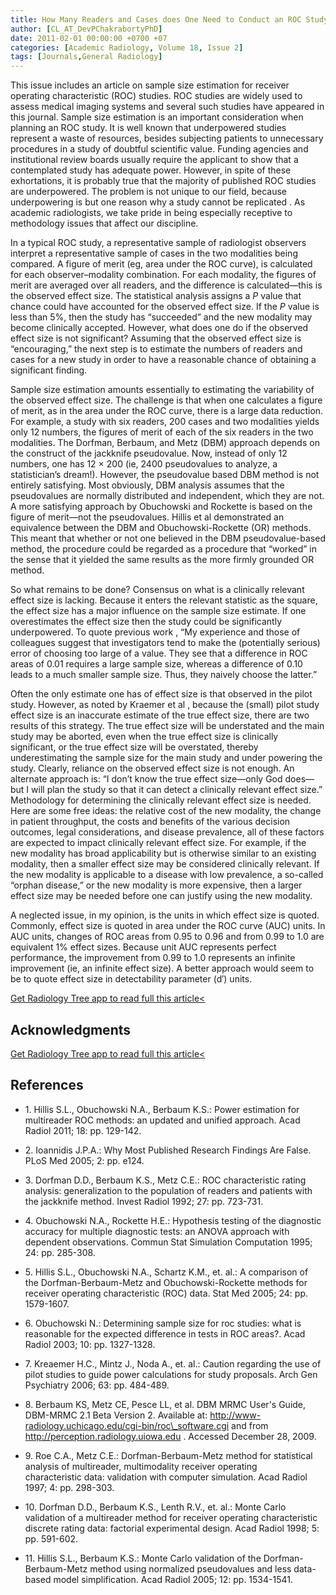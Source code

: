```yaml
---
title: How Many Readers and Cases does One Need to Conduct an ROC Study?
author: [CL_AT_DevPChakrabortyPhD]
date: 2011-02-01 00:00:00 +0700 +07
categories: [Academic Radiology, Volume 18, Issue 2]
tags: [Journals,General Radiology]
---
```

This issue includes an article on sample size estimation for receiver operating characteristic (ROC) studies. ROC studies are widely used to assess medical imaging systems and several such studies have appeared in this journal. Sample size estimation is an important consideration when planning an ROC study. It is well known that underpowered studies represent a waste of resources, besides subjecting patients to unnecessary procedures in a study of doubtful scientific value. Funding agencies and institutional review boards usually require the applicant to show that a contemplated study has adequate power. However, in spite of these exhortations, it is probably true that the majority of published ROC studies are underpowered. The problem is not unique to our field, because underpowering is but one reason why a study cannot be replicated . As academic radiologists, we take pride in being especially receptive to methodology issues that affect our discipline.

In a typical ROC study, a representative sample of radiologist observers interpret a representative sample of cases in the two modalities being compared. A figure of merit (eg, area under the ROC curve), is calculated for each observer–modality combination. For each modality, the figures of merit are averaged over all readers, and the difference is calculated—this is the observed effect size. The statistical analysis assigns a _P_ value that chance could have accounted for the observed effect size. If the _P_ value is less than 5%, then the study has “succeeded” and the new modality may become clinically accepted. However, what does one do if the observed effect size is not significant? Assuming that the observed effect size is “encouraging,” the next step is to estimate the numbers of readers and cases for a new study in order to have a reasonable chance of obtaining a significant finding.

Sample size estimation amounts essentially to estimating the variability of the observed effect size. The challenge is that when one calculates a figure of merit, as in the area under the ROC curve, there is a large data reduction. For example, a study with six readers, 200 cases and two modalities yields only 12 numbers, the figures of merit of each of the six readers in the two modalities. The Dorfman, Berbaum, and Metz (DBM) approach depends on the construct of the jackknife pseudovalue. Now, instead of only 12 numbers, one has 12 × 200 (ie, 2400 pseudovalues to analyze, a statistician’s dream!). However, the pseudovalue based DBM method is not entirely satisfying. Most obviously, DBM analysis assumes that the pseudovalues are normally distributed and independent, which they are not. A more satisfying approach by Obuchowski and Rockette is based on the figure of merit—not the pseudovalues. Hillis et al demonstrated an equivalence between the DBM and Obuchowski-Rockette (OR) methods. This meant that whether or not one believed in the DBM pseudovalue-based method, the procedure could be regarded as a procedure that “worked” in the sense that it yielded the same results as the more firmly grounded OR method.

So what remains to be done? Consensus on what is a clinically relevant effect size is lacking. Because it enters the relevant statistic as the square, the effect size has a major influence on the sample size estimate. If one overestimates the effect size then the study could be significantly underpowered. To quote previous work , “My experience and those of colleagues suggest that investigators tend to make the (potentially serious) error of choosing too large of a value. They see that a difference in ROC areas of 0.01 requires a large sample size, whereas a difference of 0.10 leads to a much smaller sample size. Thus, they naively choose the latter.”

Often the only estimate one has of effect size is that observed in the pilot study. However, as noted by Kraemer et al , because the (small) pilot study effect size is an inaccurate estimate of the true effect size, there are two results of this strategy. The true effect size will be understated and the main study may be aborted, even when the true effect size is clinically significant, or the true effect size will be overstated, thereby underestimating the sample size for the main study and under powering the study. Clearly, reliance on the observed effect size is not enough. An alternate approach is: “I don’t know the true effect size—only God does—but I will plan the study so that it can detect a clinically relevant effect size.” Methodology for determining the clinically relevant effect size is needed. Here are some free ideas: the relative cost of the new modality, the change in patient throughput, the costs and benefits of the various decision outcomes, legal considerations, and disease prevalence, all of these factors are expected to impact clinically relevant effect size. For example, if the new modality has broad applicability but is otherwise similar to an existing modality, then a smaller effect size may be considered clinically relevant. If the new modality is applicable to a disease with low prevalence, a so-called “orphan disease,” or the new modality is more expensive, then a larger effect size may be needed before one can justify using the new modality.

A neglected issue, in my opinion, is the units in which effect size is quoted. Commonly, effect size is quoted in area under the ROC curve (AUC) units. In AUC units, changes of ROC areas from 0.95 to 0.96 and from 0.99 to 1.0 are equivalent 1% effect sizes. Because unit AUC represents perfect performance, the improvement from 0.99 to 1.0 represents an infinite improvement (ie, an infinite effect size). A better approach would seem to be to quote effect size in detectability parameter (d′) units.

[Get Radiology Tree app to read full this article<](https://clinicalpub.com/app)

## Acknowledgments

[Get Radiology Tree app to read full this article<](https://clinicalpub.com/app)

## References

- 1\. Hillis S.L., Obuchowski N.A., Berbaum K.S.: Power estimation for multireader ROC methods: an updated and unified approach. Acad Radiol 2011; 18: pp. 129-142.


- 2\. Ioannidis J.P.A.: Why Most Published Research Findings Are False. PLoS Med 2005; 2: pp. e124.


- 3\. Dorfman D.D., Berbaum K.S., Metz C.E.: ROC characteristic rating analysis: generalization to the population of readers and patients with the jackknife method. Invest Radiol 1992; 27: pp. 723-731.


- 4\. Obuchowski N.A., Rockette H.E.: Hypothesis testing of the diagnostic accuracy for multiple diagnostic tests: an ANOVA approach with dependent observations. Commun Stat Simulation Computation 1995; 24: pp. 285-308.


- 5\. Hillis S.L., Obuchowski N.A., Schartz K.M., et. al.: A comparison of the Dorfman-Berbaum-Metz and Obuchowski-Rockette methods for receiver operating characteristic (ROC) data. Stat Med 2005; 24: pp. 1579-1607.


- 6\. Obuchowski N.: Determining sample size for roc studies: what is reasonable for the expected difference in tests in ROC areas?. Acad Radiol 2003; 10: pp. 1327-1328.


- 7\. Kreaemer H.C., Mintz J., Noda A., et. al.: Caution regarding the use of pilot studies to guide power calculations for study proposals. Arch Gen Psychiatry 2006; 63: pp. 484-489.


- 8\.  Berbaum KS, Metz CE, Pesce LL, et al. DBM MRMC User's Guide, DBM-MRMC 2.1 Beta Version 2. Available at:  http://www-radiology.uchicago.edu/cgi-bin/roc\_software.cgi  and from  http://perception.radiology.uiowa.edu  . Accessed December 28, 2009.


- 9\. Roe C.A., Metz C.E.: Dorfman-Berbaum-Metz method for statistical analysis of multireader, multimodality receiver operating characteristic data: validation with computer simulation. Acad Radiol 1997; 4: pp. 298-303.


- 10\. Dorfman D.D., Berbaum K.S., Lenth R.V., et. al.: Monte Carlo validation of a multireader method for receiver operating characteristic discrete rating data: factorial experimental design. Acad Radiol 1998; 5: pp. 591-602.


- 11\. Hillis S.L., Berbaum K.S.: Monte Carlo validation of the Dorfman-Berbaum-Metz method using normalized pseudovalues and less data-based model simplification. Acad Radiol 2005; 12: pp. 1534-1541.